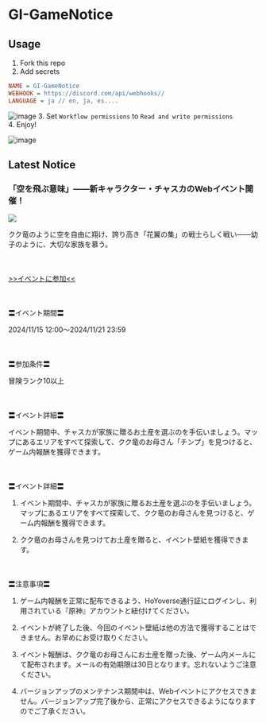 # GI-GameNotice

## Usage
1. Fork this repo
2. Add secrets
```ini
NAME = GI-GameNotice
WEBHOOK = https://discord.com/api/webhooks//
LANGUAGE = ja // en, ja, es....
```
![image](https://github.com/c2t-r/GI-GameNotice/assets/80561604/63d8a4f2-9ec2-49d7-a637-44d728b2f945)
3. Set `Workflow permissions` to `Read and write permissions`  
4. Enjoy!

![image](https://github.com/c2t-r/GI-GameNotice/assets/80561604/24ec6182-cd99-4969-ab59-1d65c886077a)

## Latest Notice
<start>

### 「空を飛ぶ意味」——新キャラクター・チャスカのWebイベント開催！
<img src="https://sdk.hoyoverse.com/upload/ann/2024/11/13/e9d789d30f2dbcf4183b0b9421e9e292_4596005936326904877.jpg">
<p style="white-space: pre-wrap;">クク竜のように空を自由に翔け、誇り高き「花翼の集」の戦士らしく戦い——幼子のように、大切な家族を慕う。</p><p style="white-space: pre-wrap; min-height: 1.5em;"></p><p style="white-space: pre-wrap;"><a href="javascript:miHoYoGameJSSDK.openInBrowser('https://act.hoyoverse.com/ys/event/e20241115chasca-yjiwkp/index.html?game_biz=hk4e_global&sign_type=2&auth_appid=e20241115chasca&authkey_ver=1&utm_source=ingame&utm_medium=announcement');" data-type="a" link-type="game_outer" rel="noopener noreferrer nofollow">>>イベントに参加<<</a></p><p style="white-space: pre-wrap; min-height: 1.5em;"></p><p style="white-space: pre-wrap;">〓イベント期間〓</p><p style="white-space: pre-wrap;"><t class="t_gl" contenteditable="false">2024/11/15 12:00</t>～<t class="t_gl" contenteditable="false">2024/11/21 23:59</t></p><p style="white-space: pre-wrap; min-height: 1.5em;"></p><p style="white-space: pre-wrap;">〓参加条件〓</p><p style="white-space: pre-wrap;">冒険ランク10以上</p><p style="white-space: pre-wrap; min-height: 1.5em;"></p><p style="white-space: pre-wrap;">〓イベント詳細〓</p><p style="white-space: pre-wrap;">イベント期間中、チャスカが家族に贈るお土産を選ぶのを手伝いましょう。マップにあるエリアをすべて探索して、クク竜のお母さん「チンプ」を見つけると、ゲーム内報酬を獲得できます。</p><p style="white-space: pre-wrap; min-height: 1.5em;"></p><p style="white-space: pre-wrap;">〓イベント詳細〓</p><ol><li><p style="white-space: pre-wrap;">イベント期間中、チャスカが家族に贈るお土産を選ぶのを手伝いましょう。マップにあるエリアをすべて探索して、クク竜のお母さんを見つけると、ゲーム内報酬を獲得できます。</p></li><li><p style="white-space: pre-wrap;">クク竜のお母さんを見つけてお土産を贈ると、イベント壁紙を獲得できます。</p></li></ol><p style="white-space: pre-wrap; min-height: 1.5em;"></p><p style="white-space: pre-wrap;">〓注意事項〓</p><ol><li><p style="white-space: pre-wrap;">ゲーム内報酬を正常に配布できるよう、HoYoverse通行証にログインし、利用されている『原神』アカウントと紐付けてください。</p></li><li><p style="white-space: pre-wrap;">イベントが終了した後、今回のイベント壁紙は他の方法で獲得することはできません。お早めにお受け取りください。</p></li><li><p style="white-space: pre-wrap;">イベント報酬は、クク竜のお母さんにお土産を贈った後、ゲーム内メールにて配布されます。メールの有効期限は30日となります。忘れないようご注意ください。</p></li><li><p style="white-space: pre-wrap;">バージョンアップのメンテナンス期間中は、Webイベントにアクセスできません。バージョンアップ完了後から、正常にアクセスできるようになりますのでご了承ください。</p></li></ol><p style="white-space: pre-wrap; min-height: 1.5em;"></p><p style="white-space: pre-wrap; min-height: 1.5em;"></p>

<end>
